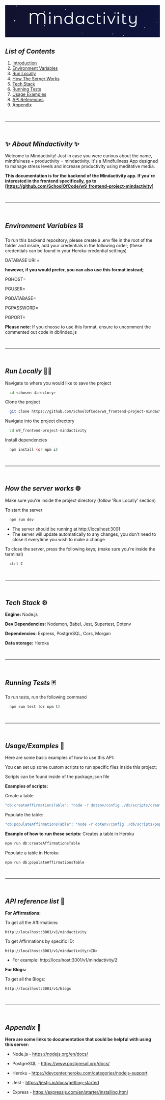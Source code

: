 <center>
<img src="./assets/Screenshot 2022-06-29 100133.jpg" />
</center>

## ***List of Contents***
1. [Introduction](#sparkles-about-mindactivity-sparkles)
2. [Environment Variables](#environment-variables)
3. [Run Locally](#run-locally)
4. [How The Server Works](#how-the-server-works-)
5. [Tech Stack](#tech-stack-)
6. [Running Tests](#running-tests-)
7. [Usage Examples](#usageexamples-)
8. [API References](#api-reference-list-)
9. [Appendix](#appendix-)

<br/>

---

<br />

## :sparkles: ***About Mindactivity*** :sparkles:
Welcome to Mindactivity! Just in case you were curious about the name, mindfulness + productivity = mindactivity.
It's a Mindfullness App designed to manage stress levels and increase productivity using meditative media.

**This documentation is for the backend of the Mindactivity app. If you're interested in the frontend specifically, go to [https://github.com/SchoolOfCode/w9_frontend-project-mindactivity]**

<br/>

---

<br />

<a name="environment-variables"/>
  
## ***Environment Variables*** ⛓️

To run this backend repository, please create a .env file in the root of the folder and inside, add your credentials in the following order; (these credentials can be found in your Heroku credential settings)

DATABASE URI = 


**however, if you would prefer, you can also use this format instead;**

PGHOST=

PGUSER=

PGDATABASE=

PGPASSWORD=

PGPORT=

**Please note:** If you choose to use this format, ensure to uncomment the commented out code in db/index.js

<br/>

---

<br />

## ***Run Locally*** 🏃‍♀️

Navigate to where you would like to save the project

```bash
  cd <chosen directory>
```

Clone the project

```bash
  git clone https://github.com/SchoolOfCode/w9_frontend-project-mindactivity.git
```

Navigate into the project directory

```bash
  cd w9_frontend-project-mindactivity
```

Install dependencies

```bash
  npm install (or npm i)
```

<br/>

---

<br />

## ***How the server works*** 🌐

Make sure you're inside the project directory (follow 'Run Locally' section)

To start the server

```bash
  npm run dev
```

 - The server should be running at http://localhost:3001
 - The server will update automatically to any changes, you don't need to close it everytime you wish to make a change

To close the server, press the following keys; (make sure you're inside the terminal)

```bash
  ctrl C
```

<br/>

---

<br />

## ***Tech Stack*** ⚙️

**Engine:** Node.js

**Dev Dependencies:** Nodemon, Babel, Jest, Supertest, Dotenv 

**Dependencies:** Express, PostgreSQL, Cors, Morgan

**Data storage:** Heroku

<br/>

---

<br />

## ***Running Tests*** 🃏

To run tests, run the following command

```bash
  npm run test (or npm t)
```

<br/>

---

<br />

## ***Usage/Examples*** 🔬

Here are some basic examples of how to use this API:

You can set up some custom scripts to run specific files inside this project;

Scripts can be found inside of the package.json file

**Examples of scripts:**

Create a table
```javascript
"db:createAffirmationsTable": "node -r dotenv/config ./db/scripts/createAffirmationsTable.js"
```

Populate the table:
```javascript
"db:populateAffirmationsTable": "node -r dotenv/config ./db/scripts/populateAffirmationsTable.js"
```

**Example of how to run these scripts:**
Creates a table in Heroku
```bash
npm run db:createAffirmationsTable
```

Populate a table in Heroku
```bash
npm run db:populateAffirmationsTable
```

<br/>

---

<br />

## ***API reference list*** 🔎

**For Affirmations:**

To get all the Affirmations:
```
http://localhost:3001/v1/mindactivity
```

To get Affirmations by specific ID:
```
http://localhost:3001/v1/mindactivity/<ID>
```
- For example: http://localhost:3001/v1/mindactivity/2

**For Blogs:**

To get all the Blogs:
```
http://localhost:3001/v1/blogs
```

<br/>

---

<br />

## ***Appendix*** 📝

**Here are some links to documentation that could be helpful with using this server:**

- Node.js - https://nodejs.org/en/docs/

- PostgreSQL - https://www.postgresql.org/docs/

- Heroku - https://devcenter.heroku.com/categories/nodejs-support

- Jest - https://jestjs.io/docs/getting-started

- Express - https://expressjs.com/en/starter/installing.html
